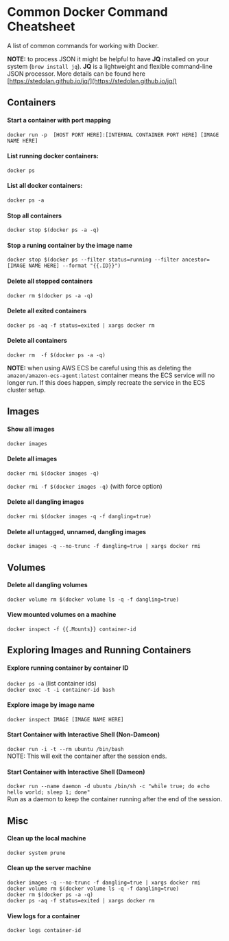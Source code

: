 # Common Docker Command Cheatsheet

A list of common commands for working with Docker. 

**NOTE:** to process JSON it might be helpful to have **JQ** installed on your system (`brew install jq`). **JQ** is a lightweight and flexible command-line JSON processor. More details can be found here [https://stedolan.github.io/jq/](https://stedolan.github.io/jq/)

## Containers

#### Start a container with port mapping

`docker run -p  [HOST PORT HERE]:[INTERNAL CONTAINER PORT HERE] [IMAGE NAME HERE]`

#### List running docker containers:

`docker ps`

#### List all docker containers:

`docker ps -a`

#### Stop all containers
`docker stop $(docker ps -a -q)`

#### Stop a runing container by the image name

`docker stop $(docker ps --filter status=running --filter ancestor=[IMAGE NAME HERE] --format "{{.ID}}")`

#### Delete all stopped containers
`docker rm $(docker ps -a -q)`

#### Delete all exited containers
`docker ps -aq -f status=exited | xargs docker rm`

#### Delete all containers
`docker rm  -f $(docker ps -a -q)`

**NOTE:** when using AWS ECS be careful using this as deleting the `amazon/amazon-ecs-agent:latest` 
container means the ECS service will no longer run. If this does happen, simply recreate the service 
in the ECS cluster setup.

## Images

#### Show all images
`docker images`

#### Delete all images
`docker rmi $(docker images -q)`

`docker rmi -f $(docker images -q)` (with force option)

#### Delete all dangling images
`docker rmi $(docker images -q -f dangling=true)`

#### Delete all untagged, unnamed, dangling images
`docker images -q --no-trunc -f dangling=true | xargs docker rmi`

## Volumes

#### Delete all dangling volumes
`docker volume rm $(docker volume ls -q -f dangling=true)`

#### View mounted volumes on a machine
`docker inspect -f {{.Mounts}} container-id`

## Exploring Images and Running Containers

#### Explore running container by container ID     
`docker ps -a` (list container ids)  
`docker exec -t -i container-id bash`

#### Explore image by image name
`docker inspect IMAGE [IMAGE NAME HERE]`

#### Start Container with Interactive Shell (Non-Dameon)
`docker run -i -t --rm ubuntu /bin/bash`  
NOTE: This will exit the container after the session ends.

#### Start Container with Interactive Shell (Dameon) 
`docker run --name daemon -d ubuntu /bin/sh -c "while true; do echo hello world; sleep 1; done"`  
Run as a daemon to keep the container running after the end of the session.

## Misc

#### Clean up the local machine
`docker system prune`

#### Clean up the server machine
```
docker images -q --no-trunc -f dangling=true | xargs docker rmi
docker volume rm $(docker volume ls -q -f dangling=true)
docker rm $(docker ps -a -q)
docker ps -aq -f status=exited | xargs docker rm
```

#### View logs for a container
`docker logs container-id`
